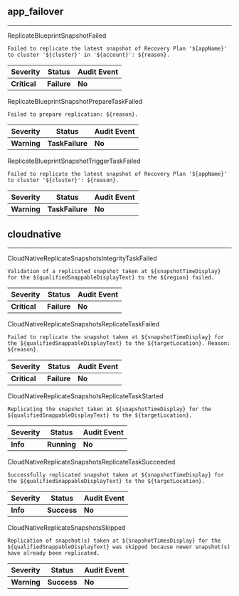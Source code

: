 ## app_failover

______________________________________________________________________

ReplicateBlueprintSnapshotFailed

```text
Failed to replicate the latest snapshot of Recovery Plan '${appName}' to cluster '${cluster}' in '${account}': ${reason}.
```

| Severity     | Status      | Audit Event |
| ------------ | ----------- | ----------- |
| **Critical** | **Failure** | **No**      |

ReplicateBlueprintSnapshotPrepareTaskFailed

```text
Failed to prepare replication: ${reason}.
```

| Severity    | Status          | Audit Event |
| ----------- | --------------- | ----------- |
| **Warning** | **TaskFailure** | **No**      |

ReplicateBlueprintSnapshotTriggerTaskFailed

```text
Failed to replicate the latest snapshot of Recovery Plan '${appName}' to cluster '${cluster}': ${reason}.
```

| Severity    | Status          | Audit Event |
| ----------- | --------------- | ----------- |
| **Warning** | **TaskFailure** | **No**      |

## cloudnative

______________________________________________________________________

CloudNativeReplicateSnapshotsIntegrityTaskFailed

```text
Validation of a replicated snapshot taken at ${snapshotTimeDisplay} for the ${qualifiedSnappableDisplayText} to the ${region} failed.
```

| Severity     | Status      | Audit Event |
| ------------ | ----------- | ----------- |
| **Critical** | **Failure** | **No**      |

CloudNativeReplicateSnapshotsReplicateTaskFailed

```text
Failed to replicate the snapshot taken at ${snapshotTimeDisplay} for the ${qualifiedSnappableDisplayText} to the ${targetLocation}. Reason: ${reason}.
```

| Severity     | Status      | Audit Event |
| ------------ | ----------- | ----------- |
| **Critical** | **Failure** | **No**      |

CloudNativeReplicateSnapshotsReplicateTaskStarted

```text
Replicating the snapshot taken at ${snapshotTimeDisplay} for the ${qualifiedSnappableDisplayText} to the ${targetLocation}.
```

| Severity | Status      | Audit Event |
| -------- | ----------- | ----------- |
| **Info** | **Running** | **No**      |

CloudNativeReplicateSnapshotsReplicateTaskSucceeded

```text
Successfully replicated snapshot taken at ${snapshotTimeDisplay} for the ${qualifiedSnappableDisplayText} to the ${targetLocation}.
```

| Severity | Status      | Audit Event |
| -------- | ----------- | ----------- |
| **Info** | **Success** | **No**      |

CloudNativeReplicateSnapshotsSkipped

```text
Replication of snapshot(s) taken at ${snapshotTimesDisplay} for the ${qualifiedSnappableDisplayText} was skipped because newer snapshot(s) have already been replicated.
```

| Severity    | Status      | Audit Event |
| ----------- | ----------- | ----------- |
| **Warning** | **Success** | **No**      |
